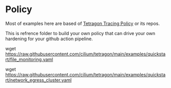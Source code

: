 # Policy

Most of examples here are based of [Tetragon Tracing Policy](https://tetragon.io/docs/concepts/tracing-policy/) or its repos. 

This is refrence folder to build your own policy that can drive your own hardening for your github action pipeline.

wget https://raw.githubusercontent.com/cilium/tetragon/main/examples/quickstart/file_monitoring.yaml

wget https://raw.githubusercontent.com/cilium/tetragon/main/examples/quickstart/network_egress_cluster.yaml
